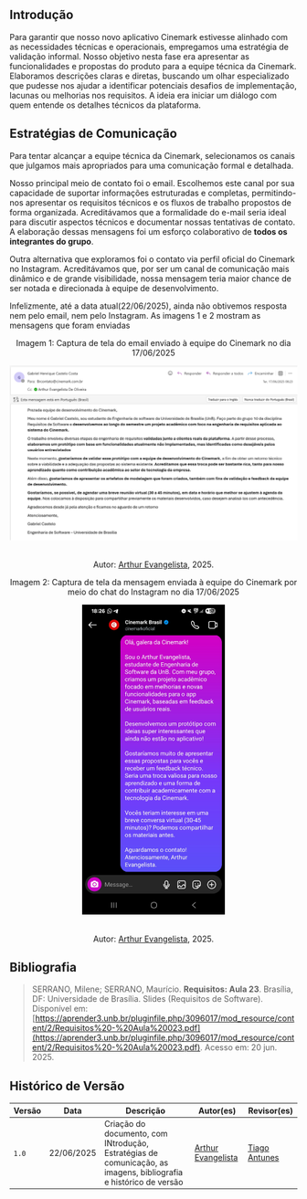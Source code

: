 ## Introdução
Para garantir que nosso novo aplicativo Cinemark estivesse alinhado com as necessidades técnicas e operacionais, empregamos uma estratégia de validação informal. Nosso objetivo nesta fase era apresentar as funcionalidades e propostas do produto para a equipe técnica da Cinemark. Elaboramos descrições claras e diretas, buscando um olhar especializado que pudesse nos ajudar a identificar potenciais desafios de implementação, lacunas ou melhorias nos requisitos. A ideia era iniciar um diálogo com quem entende os detalhes técnicos da plataforma.

## Estratégias de Comunicação
Para tentar alcançar a equipe técnica da Cinemark, selecionamos os canais que julgamos mais apropriados para uma comunicação formal e detalhada.

Nosso principal meio de contato foi o email. Escolhemos este canal por sua capacidade de suportar informações estruturadas e completas, permitindo-nos apresentar os requisitos técnicos e os fluxos de trabalho propostos de forma organizada. Acreditávamos que a formalidade do e-mail seria ideal para discutir aspectos técnicos e documentar nossas tentativas de contato. A elaboração dessas mensagens foi um esforço colaborativo de **todos os integrantes do grupo**.

Outra alternativa que exploramos foi o contato via perfil oficial do Cinemark no Instagram. Acreditávamos que, por ser um canal de comunicação mais dinâmico e de grande visibilidade, nossa mensagem teria maior chance de ser notada e direcionada à equipe de desenvolvimento.

Infelizmente, até a data atual(22/06/2025), ainda não obtivemos resposta nem pelo email, nem pelo Instagram. As imagens 1 e 2 mostram as mensagens que foram enviadas


<p align="center">Imagem 1: Captura de tela do email enviado à equipe do Cinemark no dia 17/06/2025</p>

<p align="center">
  <img src="https://raw.githubusercontent.com/Requisitos-de-Software/2025.1-Cinemark/main/docs/assets/validacao/email.png" alt="Captura de tela do email enviado à equipe do Cinemark">
</p>

<p align="center"><br>
Autor: <a href="https://github.com/arthurevg">Arthur Evangelista</a>, 2025.</p>

<p align="center">Imagem 2: Captura de tela da mensagem enviada à equipe do Cinemark por meio do chat do Instagram no dia 17/06/2025</p>

<p align="center">
  <img src="https://raw.githubusercontent.com/Requisitos-de-Software/2025.1-Cinemark/main/docs/assets/validacao/mensagem.png" alt="Captura de tela do email enviado à equipe do Cinemark" width="250px">
</p>

<p align="center"><br>
Autor: <a href="https://github.com/arthurevg">Arthur Evangelista</a>, 2025.</p>

## Bibliografia

> SERRANO, Milene; SERRANO, Maurício. **Requisitos: Aula 23**. Brasília, DF: Universidade de Brasília. Slides (Requisitos de Software). Disponível em: [https://aprender3.unb.br/pluginfile.php/3096017/mod_resource/content/2/Requisitos%20-%20Aula%20023.pdf](https://aprender3.unb.br/pluginfile.php/3096017/mod_resource/content/2/Requisitos%20-%20Aula%20023.pdf). Acesso em: 20 jun. 2025.

## Histórico de Versão

| Versão | Data       | Descrição                          | Autor(es)     | Revisor(es) |
|--------|------------|------------------------------------|---------------|-------------|
| `1.0`  | 22/06/2025 | Criação do documento, com INtrodução, Estratégias de comunicação, as imagens, bibliografia e histórico de versão |[Arthur Evangelista](https://github.com/arthurevg)| [Tiago Antunes](https://github.com/TiagoBalieiro) |


